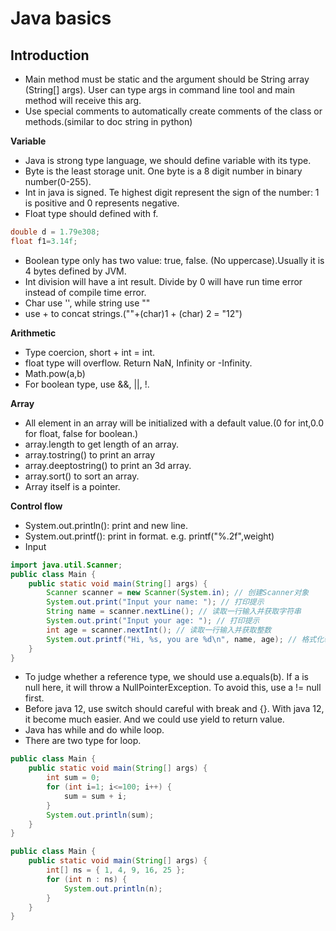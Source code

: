 <!--
 * @LastEditors: Yifan Liu
 -->
# Java basics

## Introduction
- Main method must be static and the argument should be String array (String[] args). User can type args in command line tool and main method will receive this arg.
- Use special comments to automatically create comments of the class or methods.(similar to doc string in python)

**Variable**
- Java is strong type language, we should define variable with its type.
- Byte is the least storage unit. One byte is a 8 digit number in  binary number(0-255).
- Int in java is signed. Te highest digit represent the sign of the number: 1 is positive and 0 represents negative.
- Float type should defined with f. 
```java 
double d = 1.79e308;
float f1=3.14f;
```
- Boolean type only has two value: true, false. (No uppercase).Usually it is 4 bytes defined by JVM.
- Int division will have a int result. Divide by 0 will have run time error instead of compile time error.
- Char use '', while string use ""
- use + to concat strings.(""+(char)1 + (char) 2 = "12")


**Arithmetic**
- Type coercion, short + int = int.
- float type will overflow. Return NaN, Infinity or -Infinity.
- Math.pow(a,b)
- For boolean type, use &&, ||, !.

**Array**
- All element in an array will be initialized with a default value.(0 for int,0.0 for float, false for boolean.)
- array.length to get length of an array.
- array.tostring() to print an array
- array.deeptostring() to print an 3d array.
- array.sort() to sort an array.
- Array itself is a pointer.

**Control flow**
- System.out.println(): print and new line.
- System.out.printf(): print in format. e.g. printf("%.2f",weight)
- Input
```java
import java.util.Scanner;
public class Main {
    public static void main(String[] args) {
        Scanner scanner = new Scanner(System.in); // 创建Scanner对象
        System.out.print("Input your name: "); // 打印提示
        String name = scanner.nextLine(); // 读取一行输入并获取字符串
        System.out.print("Input your age: "); // 打印提示
        int age = scanner.nextInt(); // 读取一行输入并获取整数
        System.out.printf("Hi, %s, you are %d\n", name, age); // 格式化输出
    }
}

```

- To judge whether a reference type, we should use a.equals(b). If a is null here, it will throw a NullPointerException. To avoid this, use a != null first.
- Before java 12, use switch should careful with break and {}. With java 12, it become much easier. And we could use yield to return value.
- Java has while and do while loop.
- There are two type for loop.
```java
public class Main {
    public static void main(String[] args) {
        int sum = 0;
        for (int i=1; i<=100; i++) {
            sum = sum + i;
        }
        System.out.println(sum);
    }
}

public class Main {
    public static void main(String[] args) {
        int[] ns = { 1, 4, 9, 16, 25 };
        for (int n : ns) {
            System.out.println(n);
        }
    }
}
```